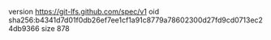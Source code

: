 version https://git-lfs.github.com/spec/v1
oid sha256:b4341d7d01f0db26ef7ee1cf1a91c8779a78602300d27fd9cd0713ec24db9366
size 878
